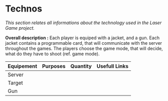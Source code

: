 # Technos

_This section relates all informations about the technology used in the Laser Game project._

**Overall description :** Each player is equiped with a jacket, and a gun. Each jacket contains a programmable card, that will communicate with the server throughout the games. The players choose the game mode, that will decide, what do they have to shoot (ref. game mode).

| Equipement | Purposes | Quantity | Usefull Links |
|    ---     |    ---   |   ---    |      ---      |
|    Server  |          |           |              |
|   Target      |       |           |               |
|   Gun      |          |           |               |
